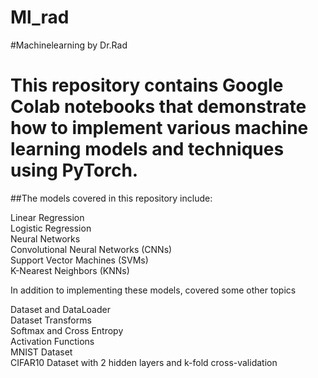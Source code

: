 # Ml_rad
#Machinelearning by Dr.Rad  

# This repository contains Google Colab notebooks that demonstrate how to implement various machine learning models and techniques using PyTorch. 

##The models covered in this repository include:  

Linear Regression  
Logistic Regression  
Neural Networks  
Convolutional Neural Networks (CNNs)  
Support Vector Machines (SVMs)  
K-Nearest Neighbors (KNNs)  

In addition to implementing these models, covered some other topics  

Dataset and DataLoader  
Dataset Transforms  
Softmax and Cross Entropy  
Activation Functions  
MNIST Dataset  
CIFAR10 Dataset with 2 hidden layers and k-fold cross-validation  





